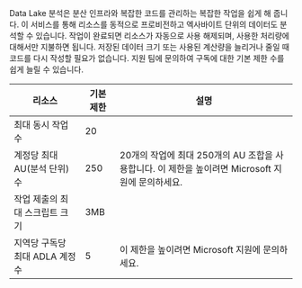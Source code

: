 Data Lake 분석은 분산 인프라와 복잡한 코드를 관리하는 복잡한 작업을 쉽게 해 줍니다. 이 서비스를 통해 리소스를 동적으로 프로비전하고 엑사바이트 단위의 데이터도 분석할 수 있습니다. 작업이 완료되면 리소스가 자동으로 사용 해제되며, 사용한 처리량에 대해서만 지불하면 됩니다. 저장된 데이터 크기 또는 사용된 계산량을 늘리거나 줄일 때 코드를 다시 작성할 필요가 없습니다. 지원 팀에 문의하여 구독에 대한 기본 제한 수를 쉽게 늘릴 수 있습니다. 

| **리소스** | **기본 제한** | **설명** |
| --- | --- | --- |
| 최대 동시 작업 수 |20 | |
| 계정당 최대 AU(분석 단위) 수 |250 | 20개의 작업에 최대 250개의 AU 조합을 사용합니다.  이 제한을 높이려면 Microsoft 지원에 문의하세요. |
| 작업 제출의 최대 스크립트 크기 | 3MB | |
| 지역당 구독당 최대 ADLA 계정 수 | 5 | 이 제한을 높이려면 Microsoft 지원에 문의하세요. |
